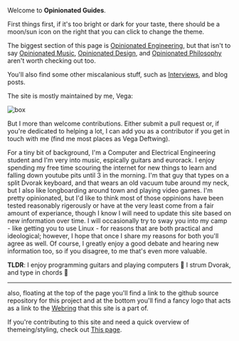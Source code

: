 Welcome to **Opinionated Guides**.

First things first, if it's too bright or dark for your taste, there should be a moon/sun icon on the right that you can click to change the theme.

The biggest section of this page is [Opinionated Engineering](Engineering/Engineering),
but that isn't to say [Opinionated Music](Music/opinionatedmusic), [Opinionated Design](Design/opinionateddesign), and [Opinionated Philosophy](Phil/opinionatedphilosophy) aren't worth checking out too.

You'll also find some other miscalanious stuff, such as [Interviews](Interviews/Interviews), and blog posts.

The site is mostly maintained by me, Vega:

![box](../media/box.png)

But I more than welcome contributions. Either submit a pull request or, if you're dedicated to helping a lot, I can add you as a contributor if you get in touch with me (find me most places as Vega Deftwing).

For a tiny bit of background, I'm a Computer and Electrical Engineering student and I'm very into music, espically guitars and eurorack. I enjoy spending my free time scouring the internet for new things to learn and falling down youtube pits until 3 in the morning. I'm that guy that types on a split Dvorak keyboard, and that wears an old vacuum tube around my neck, but I also like longboarding around town and playing video games. I'm pretty opinionated, but I'd like to think most of those oppinions have been tested reasonably rigerously or have at the very least come from a fair amount of experiance, though I know I will need to update this site based on new information over time. I will occasionally try to sway you into my camp - like getting you to use Linux - for reasons that are both practical and ideological; however, I hope that once I share my reasons for both you'll agree as well. Of course, I greatly enjoy a good debate and hearing new information too, so if you disagree, to me that's even more valuable.

**TLDR**: I enjoy programming guitars and playing computers 💾 I strum Dvorak, and type in chords 🤘

---

also, floating at the top of the page you'll find a link to the github source repository for this project and at the bottom you'll find a fancy logo that acts as a link to the [Webring](https://en.wikipedia.org/wiki/Webring) that this site is a part of.

If you're contributing to this site and need a quick overview of themeing/styling, check out [This page](webdev.md). 